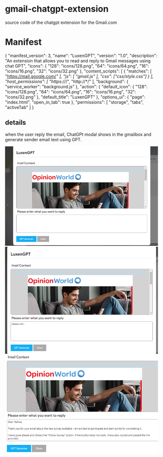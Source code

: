 # gmail-chatgpt-extension
source code of the chatgpt extension for the Gmail.com

# Manifest
{
    "manifest_version": 3,
    "name": "LuxenGPT",
    "version": "1.0",
    "description": "An extension that allows you to read and reply to Gmail messages using chat GPT",
    "icons": {
        "128": "icons/128.png",
        "64": "icons/64.png",
        "16": "icons/16.png",
        "32": "icons/32.png"
    },
    "content_scripts": [
        {
            "matches": [
                "https://mail.google.com/*"
            ],
            "js": [
                "gmail.js"
            ],
            "css": ["css/style.css"]
        }
    ],
    "host_permissions": [
        "https://*/",
        "http://*/"
    ],
    "background": {
        "service_worker": "background.js"
    },
    "action": {
        "default_icon": {
            "128": "icons/128.png",
            "64": "icons/64.png",
            "16": "icons/16.png",
            "32": "icons/32.png"
        },
        "default_title": "LuxenGPT"
    },
    "options_ui": {
        "page": "index.html",
        "open_in_tab": true
    },
    "permissions": [
        "storage",
        "tabs",
        "activeTab"
    ]
}

## details

when the user reply the email, ChatGPt modal shows in the gmailbox and generate sender email text using GPT.

<img src="./1.png">
<img src="./2.png">
<img src="./3.png">
